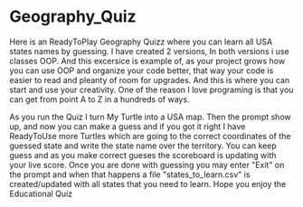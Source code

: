# Geography_Quiz
Here is an ReadyToPlay Geography Quizz where you can learn all USA states names by guessing. I have created 2 versions,
In both versions i use classes OOP. And this excersice is example of, as your project grows how you can use OOP and organize your code better,
that way your code is easier to read and pleanty of room for upgrades. And this is where you can start and use your creativity.
One of the reason I love programing is that you can get from point A to Z in a hundreds of ways. 

As you run the Quiz I turn My Turtle into a USA map.
Then the prompt show up, and now you can make a guess and if you got it right I have ReadyToUse more Turtles which are going to the correct coordinates of the guessed state and write the state name over the territory.
You can keep guess and as you make correct gueses the scoreboard is updating with your live score.
Once you are done with guessing you may enter "Exit" on the prompt and when that happens a file "states_to_learn.csv" is created/updated with all states that you need to learn.
Hope you enjoy the Educational Quiz
